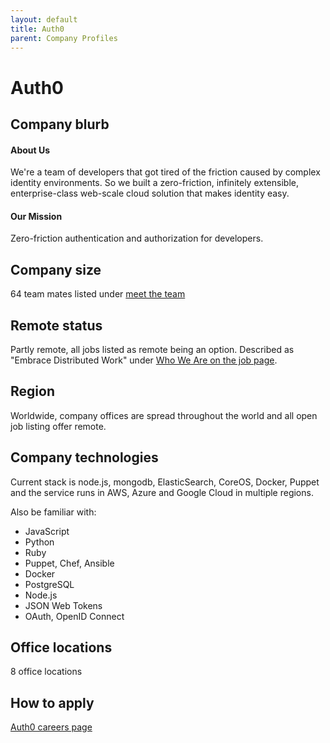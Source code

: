 ```yaml
---
layout: default
title: Auth0
parent: Company Profiles
---
```


# Auth0

## Company blurb

#### About Us
We're a team of developers that got tired of the friction caused by complex identity environments. So we built a zero-friction, infinitely extensible, enterprise-class web-scale cloud solution that makes identity easy.

#### Our Mission
Zero-friction authentication and authorization for developers.

## Company size

64 team mates listed under [meet the team](https://auth0.com/about#meet-the-team)

## Remote status

Partly remote, all jobs listed as remote being an option. Described as "Embrace Distributed Work" under [Who We Are on the job page](https://auth0.com/jobs).

## Region

Worldwide, company offices are spread throughout the world and all open job listing offer remote.

## Company technologies

Current stack is node.js, mongodb, ElasticSearch, CoreOS, Docker, Puppet and the service runs in AWS, Azure and Google Cloud in multiple regions.

Also be familiar with:
* JavaScript
* Python
* Ruby
* Puppet, Chef, Ansible
* Docker
* PostgreSQL
* Node.js
* JSON Web Tokens
* OAuth, OpenID Connect

## Office locations

8 office locations

## How to apply

[Auth0 careers page](https://auth0.com/jobs)
